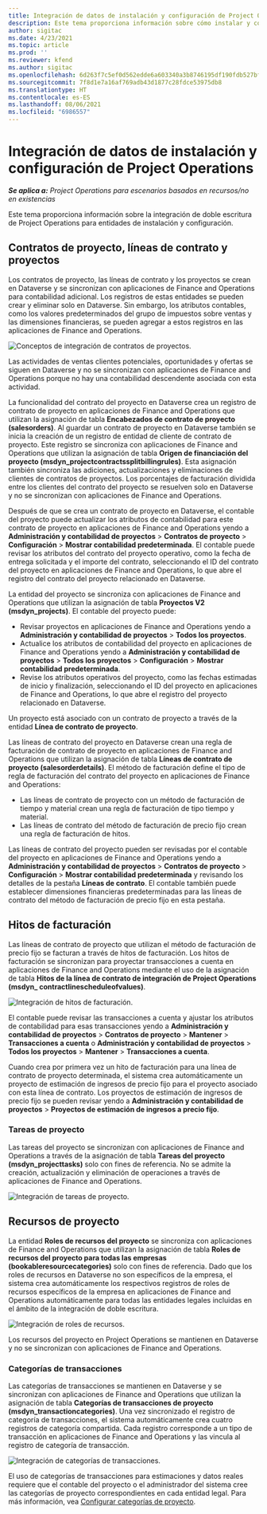 ```yaml
---
title: Integración de datos de instalación y configuración de Project Operations
description: Este tema proporciona información sobre cómo instalar y configurar asignaciones de doble escritura de Project Operations.
author: sigitac
ms.date: 4/23/2021
ms.topic: article
ms.prod: ''
ms.reviewer: kfend
ms.author: sigitac
ms.openlocfilehash: 6d263f7c5ef0d562edde6a603340a3b8746195df190fdb527bfa40297f68eed2
ms.sourcegitcommit: 7f8d1e7a16af769adb43d1877c28fdce53975db8
ms.translationtype: HT
ms.contentlocale: es-ES
ms.lasthandoff: 08/06/2021
ms.locfileid: "6986557"
---
```

# <a name="project-operations-setup-and-configuration-data-integration"></a>Integración de datos de instalación y configuración de Project Operations

_**Se aplica a:** Project Operations para escenarios basados en recursos/no en existencias_

Este tema proporciona información sobre la integración de doble escritura de Project Operations para entidades de instalación y configuración.

## <a name="project-contracts-contract-lines-and-projects"></a>Contratos de proyecto, líneas de contrato y proyectos

Los contratos de proyecto, las líneas de contrato y los proyectos se crean en Dataverse y se sincronizan con aplicaciones de Finance and Operations para contabilidad adicional. Los registros de estas entidades se pueden crear y eliminar solo en Dataverse. Sin embargo, los atributos contables, como los valores predeterminados del grupo de impuestos sobre ventas y las dimensiones financieras, se pueden agregar a estos registros en las aplicaciones de Finance and Operations.

  ![Conceptos de integración de contratos de proyectos.](./media/1ProjectContract.jpg)

Las actividades de ventas clientes potenciales, oportunidades y ofertas se siguen en Dataverse y no se sincronizan con aplicaciones de Finance and Operations porque no hay una contabilidad descendente asociada con esta actividad.

La funcionalidad del contrato del proyecto en Dataverse crea un registro de contrato de proyecto en aplicaciones de Finance and Operations que utilizan la asignación de tabla **Encabezados de contrato de proyecto (salesorders)**. Al guardar un contrato de proyecto en Dataverse también se inicia la creación de un registro de entidad de cliente de contrato de proyecto. Este registro se sincroniza con aplicaciones de Finance and Operations que utilizan la asignación de tabla **Origen de financiación del proyecto (msdyn\_projectcontractssplitbillingrules)**. Esta asignación también sincroniza las adiciones, actualizaciones y eliminaciones de clientes de contratos de proyectos. Los porcentajes de facturación dividida entre los clientes del contrato del proyecto se resuelven solo en Dataverse y no se sincronizan con aplicaciones de Finance and Operations.

Después de que se crea un contrato de proyecto en Dataverse, el contable del proyecto puede actualizar los atributos de contabilidad para este contrato de proyecto en aplicaciones de Finance and Operations yendo a **Administración y contabilidad de proyectos** > **Contratos de proyecto** > **Configuración** > **Mostrar contabilidad predeterminada**. El contable puede revisar los atributos del contrato del proyecto operativo, como la fecha de entrega solicitada y el importe del contrato, seleccionando el ID del contrato del proyecto en aplicaciones de Finance and Operations, lo que abre el registro del contrato del proyecto relacionado en Dataverse.

La entidad del proyecto se sincroniza con aplicaciones de Finance and Operations que utilizan la asignación de tabla **Proyectos V2 (msdyn\_projects)**. El contable del proyecto puede:

  - Revisar proyectos en aplicaciones de Finance and Operations yendo a **Administración y contabilidad de proyectos** > **Todos los proyectos**. 
  - Actualice los atributos de contabilidad del proyecto en aplicaciones de Finance and Operations yendo a **Administración y contabilidad de proyectos** > **Todos los proyectos** > **Configuración** > **Mostrar contabilidad predeterminada**.  
  - Revise los atributos operativos del proyecto, como las fechas estimadas de inicio y finalización, seleccionando el ID del proyecto en aplicaciones de Finance and Operations, lo que abre el registro del proyecto relacionado en Dataverse.

Un proyecto está asociado con un contrato de proyecto a través de la entidad **Línea de contrato de proyecto**.

Las líneas de contrato del proyecto en Dataverse crean una regla de facturación de contrato de proyecto en aplicaciones de Finance and Operations que utilizan la asignación de tabla **Líneas de contrato de proyecto (salesorderdetails)**. El método de facturación define el tipo de regla de facturación del contrato del proyecto en aplicaciones de Finance and Operations:

  - Las líneas de contrato de proyecto con un método de facturación de tiempo y material crean una regla de facturación de tipo tiempo y material.
  - Las líneas de contrato del método de facturación de precio fijo crean una regla de facturación de hitos.

Las líneas de contrato del proyecto pueden ser revisadas por el contable del proyecto en aplicaciones de Finance and Operations yendo a **Administración y contabilidad de proyectos** > **Contratos de proyecto** > **Configuración** > **Mostrar contabilidad predeterminada** y revisando los detalles de la pestaña **Líneas de contrato**. El contable también puede establecer dimensiones financieras predeterminadas para las líneas de contrato del método de facturación de precio fijo en esta pestaña.

## <a name="billing-milestones"></a>Hitos de facturación

Las líneas de contrato de proyecto que utilizan el método de facturación de precio fijo se facturan a través de hitos de facturación. Los hitos de facturación se sincronizan para proyectar transacciones a cuenta en aplicaciones de Finance and Operations mediante el uso de la asignación de tabla **Hitos de la línea de contrato de integración de Project Operations (msdyn\_ contractlinescheduleofvalues)**.

  ![Integración de hitos de facturación.](./media/2Milestones.jpg)

El contable puede revisar las transacciones a cuenta y ajustar los atributos de contabilidad para esas transacciones yendo a **Administración y contabilidad de proyectos** > **Contratos de proyecto** > **Mantener** > **Transacciones a cuenta** o **Administración y contabilidad de proyectos** > **Todos los proyectos** > **Mantener** > **Transacciones a cuenta**.

Cuando crea por primera vez un hito de facturación para una línea de contrato de proyecto determinada, el sistema crea automáticamente un proyecto de estimación de ingresos de precio fijo para el proyecto asociado con esta línea de contrato. Los proyectos de estimación de ingresos de precio fijo se pueden revisar yendo a **Administración y contabilidad de proyectos** > **Proyectos de estimación de ingresos a precio fijo**.

### <a name="project-tasks"></a>Tareas de proyecto

Las tareas del proyecto se sincronizan con aplicaciones de Finance and Operations a través de la asignación de tabla **Tareas del proyecto (msdyn\_projecttasks)** solo con fines de referencia. No se admite la creación, actualización y eliminación de operaciones a través de aplicaciones de Finance and Operations.

  ![Integración de tareas de proyecto.](./media/3Tasks.jpg)

## <a name="project-resources"></a>Recursos de proyecto

La entidad **Roles de recursos del proyecto** se sincroniza con aplicaciones de Finance and Operations que utilizan la asignación de tabla **Roles de recursos del proyecto para todas las empresas (bookableresourcecategories)** solo con fines de referencia. Dado que los roles de recursos en Dataverse no son específicos de la empresa, el sistema crea automáticamente los respectivos registros de roles de recursos específicos de la empresa en aplicaciones de Finance and Operations automáticamente para todas las entidades legales incluidas en el ámbito de la integración de doble escritura.

![Integración de roles de recursos.](./media/5Resources.jpg)

Los recursos del proyecto en Project Operations se mantienen en Dataverse y no se sincronizan con aplicaciones de Finance and Operations.

### <a name="transaction-categories"></a>Categorías de transacciones

Las categorías de transacciones se mantienen en Dataverse y se sincronizan con aplicaciones de Finance and Operations que utilizan la asignación de tabla **Categorías de transacciones de proyecto (msdyn\_transactioncategories)**. Una vez sincronizado el registro de categoría de transacciones, el sistema automáticamente crea cuatro registros de categoría compartida. Cada registro corresponde a un tipo de transacción en aplicaciones de Finance and Operations y las vincula al registro de categoría de transacción.

![Integración de categorías de transacciones.](./media/4TransactionCategories.jpg)

El uso de categorías de transacciones para estimaciones y datos reales requiere que el contable del proyecto o el administrador del sistema cree las categorías de proyecto correspondientes en cada entidad legal. Para más información, vea [Configurar categorías de proyecto](../project-accounting/configure-project-categories.md).
